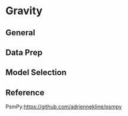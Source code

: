 # Gravity
## General 

## Data Prep

## Model Selection

## Reference
PsmPy:https://github.com/adriennekline/psmpy